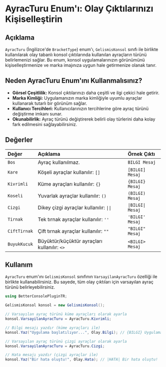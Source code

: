 # AyracTuru Enum'ı: Olay Çıktılarınızı Kişiselleştirin

## Açıklama

`AyracTuru` (İngilizce'de `BracketType`) enum'ı, `GelismisKonsol` sınıfı ile birlikte kullanılarak olay tabanlı konsol çıktılarında kullanılan ayraçların türünü belirlemenizi sağlar. Bu enum, konsol uygulamalarınızın görünümünü kişiselleştirmenize ve marka imajınıza uygun hale getirmenize olanak tanır.

## Neden AyracTuru Enum'ını Kullanmalısınız?

*   **Görsel Çeşitlilik:** Konsol çıktılarınızı daha çeşitli ve ilgi çekici hale getirir.
*   **Marka Kimliği:** Uygulamanızın marka kimliğiyle uyumlu ayraçlar kullanarak tutarlı bir görünüm sağlar.
*   **Kullanıcı Tercihleri:** Kullanıcılarınızın tercihlerine göre ayraç türünü değiştirme imkanı sunar.
*   **Okunabilirlik:** Ayraç türünü değiştirerek belirli olay türlerini daha kolay fark edilmesini sağlayabilirsiniz.

## Değerler

| Değer          | Açıklama                                                                 | Örnek Çıktı     |
| :------------- | :----------------------------------------------------------------------- | :-------------- |
| `Bos`         | Ayraç kullanılmaz.                                                         | `BILGI Mesaj`   |
| `Kare`         | Köşeli ayraçlar kullanılır: `[]`                                        | `[BILGI] Mesaj` |
| `Kivrimli`     | Küme ayraçları kullanılır: `{}`                                        | `{BILGI} Mesaj` |
| `Koseli`       | Yuvarlak ayraçlar kullanılır: `()`                                      | `(BILGI) Mesaj` |
| `Cizgi`        | Dikey çizgi ayraçlar kullanılır: `\|\|`                                    | `\|BILGI\| Mesaj` |
| `Tirnak`       | Tek tırnak ayraçlar kullanılır: `''`                                    | `'BILGI' Mesaj` |
| `CiftTirnak`   | Çift tırnak ayraçlar kullanılır: `""`                                    | `"BILGI" Mesaj` |
| `BuyukKucuk`   | Büyüktür/küçüktür ayraçları kullanılır: `<>`                              | `<BILGI> Mesaj` |

## Kullanım

`AyracTuru` enum'ını `GelismisKonsol` sınıfının `VarsayilanAyracTuru` özelliği ile birlikte kullanabilirsiniz. Bu sayede, tüm olay çıktıları için varsayılan ayraç türünü belirleyebilirsiniz.

```csharp
using BetterConsolePluginTR;

GelismisKonsol konsol = new GelismisKonsol();

// Varsayılan ayraç türünü küme ayraçları olarak ayarla
konsol.VarsayilanAyracTuru = AyracTuru.Kivrimli;

// Bilgi mesajı yazdır (küme ayraçları ile)
konsol.Yaz("Uygulama başlatılıyor...", Olay.Bilgi); // {BILGI} Uygulama başlatılıyor...

// Varsayılan ayraç türünü çizgi ayraçlar olarak ayarla
konsol.VarsayilanAyracTuru = AyracTuru.Cizgi;

// Hata mesajı yazdır (çizgi ayraçlar ile)
konsol.Yaz("Bir hata oluştu!", Olay.Hata); // |HATA| Bir hata oluştu!
